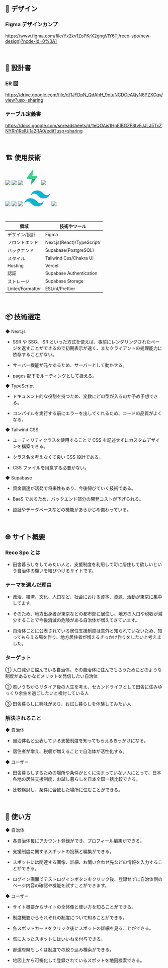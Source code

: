 <br/>

## 🎨 デザイン

### Figma デザインカンプ

https://www.figma.com/file/Yx2kv1ZoPKrX2gngVlY6Tj/reco-spo(new-design)?node-id=0%3A1

<br/>

## 📄 設計書

### ER 図

https://drive.google.com/file/d/1JFDpN_QdAhH_9otuNCDOeAQyN6PZXCqv/view?usp=sharing

### テーブル定義書

https://docs.google.com/spreadsheets/d/1eQOAis1HpEIBGZF8tvFJJLJ5TxZNYRh1RelUl1a2RA0/edit?usp=sharing

<br />

## 🏗 使用技術

<p align="left">
  <a href="https://www.typescriptlang.org/"><img src="https://cdn.worldvectorlogo.com/logos/typescript.svg" height="50px;" /></a>
  <a href="https://nextjs.org/"><img src="https://cdn.worldvectorlogo.com/logos/nextjs-3.svg" height="50px;" /></a>
  <a href="https://ja.reactjs.org/"><img src="https://cdn.worldvectorlogo.com/logos/react-2.svg" height="50px;" /></a>
  <a href="https://supabase.com/"><img src="./public/svgs/supabase.svg" height="50px;" /></a>
   <a href="https://vercel.com/"><img src="https://user-images.githubusercontent.com/65433193/118944114-3b393980-b98f-11eb-84a5-fc9a1db8ea6b.png" height="50px;" /></a
</p>
<p align="left">
  <a href="https://www.figma.com/"><img src="https://cdn.worldvectorlogo.com/logos/figma-1.svg" height="50px;" /></a>
  <a href="https://eslint.org/"><img src="https://cdn.worldvectorlogo.com/logos/eslint-1.svg" height="50px;" /></a>
  <a href="https://prettier.io/"><img src="https://cdn.worldvectorlogo.com/logos/prettier-2.svg" height="50px;" /></a>
  <a href="https://tailwindcss.com"><img src="./public/svgs/tailwind-css.svg" height="50px;"></a>
  <a href="https://chakra-ui.com/"><img src="https://bestofjs.org/logos/chakra-ui.svg" height="50px;"></a>

</p><br />

| 領域             | 技術やツール               |
| ---------------- | -------------------------- |
| デザイン/設計    | Figma                      |
| フロントエンド   | Next.js(React)/TypeScript/ |
| バックエンド     | Supabase(PostgreSQL)       |
| スタイル         | Tailwind Css/Chakra UI     |
| Hosting          | Vercel                     |
| 認証             | Supabase Authentication    |
| ストレージ       | Supabase Storage           |
| Linter/Formatter | ESLint/Prettier            |

<br/>

## 📦️ 技術選定

◆ Next.js

- SSR や SSG、ISR といった方式を使えば、事前にレンダリングされたページを返すことができるので初期表示が速く、またクライアントの処理能力に依存することがない。

- サーバー機能が元々あるため、サーバーとして動かせる。

- pages 配下をルーティングとして扱える。

◆ TypeScript

- ドキュメント的な役割を持つため、変数にどの型が入るのか予め予想できる。

- コンパイルを実行する前にエラーを出してくれるため、コードの品質がよくなる。

◆ Tailwind CSS

- ユーティリティクラスを使用することで CSS を記述せずにカスタムデザインを構築できる。

- クラス名を考えなくて良い CSS 設計である。

- CSS ファイルを用意する必要がない。

◆ Supabase

- 資金調達が活発で将来性もあり、今後伸びていく技術である。

- BaaS であるため、バックエンド部分の開発コストが下げられる。

- 認証やデータベースなどの機能があらかじめ備わっている。

<br/>

## 🌐 サイト概要

### Reco Spo とは

- 田舎暮らしをしてみたい人と、支援制度を利用して町に居住して欲しいという自治体の願いを結びつけるサイトです。

### テーマを選んだ理由

- 政治、経済、文化、人口など、社会における資本、資源、活動が東京に集中してます。

- そのため、地方出身者が東京などの都市部に居住し、地方の人口や税収が減少することで今後消滅の危険がある自治体が増えてきています。

- 自治体ごとに公表されている居住支援制度は意外と知られていないため、知ってもらえる場を作り、地方居住者が増えるきっかけ作りをしたいと考えました。

### ターゲット

① 人口減少に悩んでいる自治体。その自治体に住んでもらうためにどのような制度があるかなどメリットを発信したい自治体

② 若いうちからリタイア後の人生を考え、セカンドライフとして田舎に住みゆっくり余生を過ごしたいと検討している人

③ 田舎暮らしに興味があり、お試し暮らしを体験してみたい人

### 解決されること

◆ 自治体

- 自治体名と公表している支援制度を知ってもらえるきっかけになる。

- 居住者が増え、税収が増えることで自治体が活性化する。

◆ ユーザー

- 田舎暮らしするための場所や条件がとくに決まっていない人にとって、日本各地の居住支援制度、お試し暮らしを日本全国一括比較できる。

- 比較検討し、条件に合致した場所に住むことができる。

<br/>

## 💬 使い方

◆ 自治体

- 各自治体毎にアカウント登録ができ、プロフィール編集ができる。

- 支援制度に関するスポットの投稿と編集ができる。

- スポットには関連する画像、詳細、お問い合わせ先などの情報を入力することができる。

- ログイン画面でテストログインボタンをクリック後、登録せずに自治体側のページ内容の確認や機能を試すことができます。

◆ ユーザー

- サイト概要からサイトの全体像と使い方を知ることができる。

- 制度概要からそれぞれの制度について知ることができる。

- 各スポットカードをクリック後にスポットの詳細を見ることができる。

- 気に入ったスポットにはいいねを付与できる。

- 都道府県もしくは制度での絞り込み検索ができる。

- 地図上から可視化して登録されているスポットを地図検索できる。
